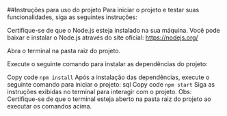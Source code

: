 ##Instruções para uso do projeto
Para iniciar o projeto e testar suas funcionalidades, siga as seguintes instruções:

Certifique-se de que o Node.js esteja instalado na sua máquina. Você pode baixar e instalar o Node.js através do site oficial: https://nodejs.org/

Abra o terminal na pasta raiz do projeto.

Execute o seguinte comando para instalar as dependências do projeto:

Copy code
```npm install```
Após a instalação das dependências, execute o seguinte comando para iniciar o projeto:
sql
Copy code
```npm start```
Siga as instruções exibidas no terminal para interagir com o projeto.
Obs: Certifique-se de que o terminal esteja aberto na pasta raiz do projeto ao executar os comandos acima.